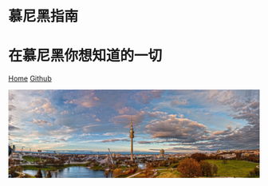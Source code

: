 <!-- _coverpage.md -->

# 慕尼黑指南
# 在慕尼黑你想知道的一切


[Home](https://tumde.github.io/welcome2munich/#/?id=%e6%85%95%e5%b0%bc%e9%bb%91%e6%8c%87%e5%8d%97) 
[Github](https://github.com/TUMDE/welcome2munich)





![](_media/olym_munich_1920.jpg)
